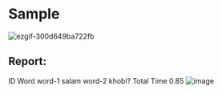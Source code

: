 # Sample
![ezgif-300d649ba722fb](https://github.com/user-attachments/assets/89a6c68b-3b30-41d6-83fe-40c57dc22cc2)
## Report:
ID	Word
word-1	salam
word-2	khobi?
Total Time	0.85
![image](https://github.com/user-attachments/assets/9ff4df41-6bd4-4b3a-9536-e9b118d8a418)

